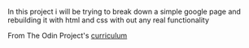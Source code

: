 In this project i will be trying to break down a simple google page and rebuilding it with html and css with out any real functionality 

 From The Odin Project's [curriculum](http://www.theodinproject.com/courses/web-development-101/lessons/html-css)